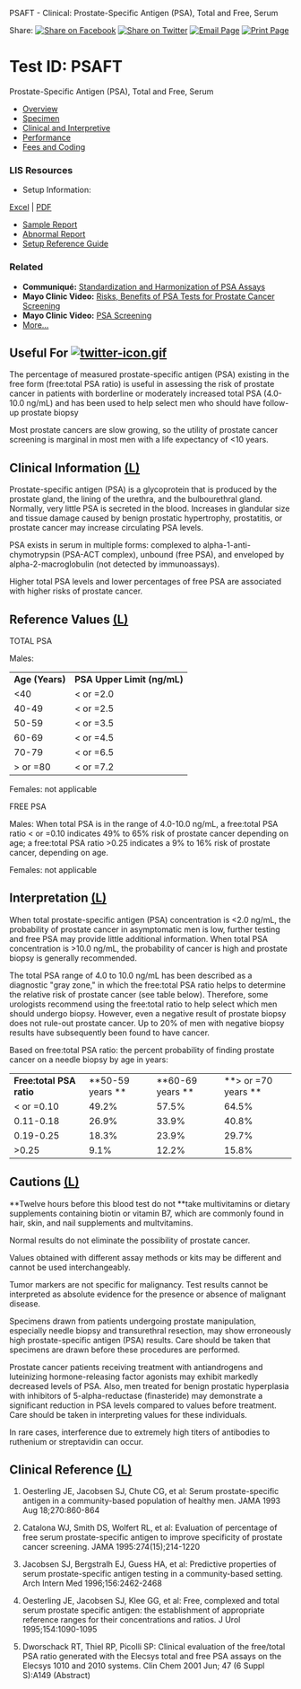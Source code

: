 PSAFT - Clinical: Prostate-Specific Antigen (PSA), Total and Free, Serum

 Share:  [![Share on Facebook](../_resources/70a88c25c046564c62bed6a049476a68.gif)](https://www.facebook.com/sharer/sharer.php?u=http://www.mayomedicallaboratories.com/test-catalog/Clinical+and+Interpretive/81944)  [![Share on Twitter](../_resources/91f5a4626b600a3c2ec315dc8b369985.gif)](https://twitter.com/intent/tweet?text=Mayo%20Medical%20Laboratories:%20http://www.mayomedicallaboratories.com/test-catalog/Clinical+and+Interpretive/81944)  [![Email Page](../_resources/fa8012de850bb81278be2c17d1802b54.gif)](http://www.mayomedicallaboratories.com/test-catalogmailto:[Type%20recipient%20address]?subject=Mayo%20Medical%20Laboratories&body=[Type%20your%20message%20here]%0D%0A%0D%0APage%20address:%20http://www.mayomedicallaboratories.com/test-catalog/Clinical+and+Interpretive/81944) [![Print Page](../_resources/ef686734f11409961f79aa191ee9f933.gif)](http://www.mayomedicallaboratories.com/test-catalog#)

# Test ID: PSAFT

Prostate-Specific Antigen (PSA), Total and Free, Serum

- [Overview](http://www.mayomedicallaboratories.com/test-catalog/Overview/81944)
- [Specimen](http://www.mayomedicallaboratories.com/test-catalog/Specimen/81944)
- [Clinical and Interpretive](http://www.mayomedicallaboratories.com/test-catalog/Clinical+and+Interpretive/81944)
- [Performance](http://www.mayomedicallaboratories.com/test-catalog/Performance/81944)
- [Fees and Coding](http://www.mayomedicallaboratories.com/test-catalog/Fees+and+Coding/81944)

### LIS Resources

- Setup Information:

[Excel](http://www.mayomedicallaboratories.com/test-catalog/setup.php?unit_code=81944&format=xls) | [PDF](http://www.mayomedicallaboratories.com/test-catalog/setup.php?unit_code=81944&format=pdf)

- [Sample Report](http://www.mayomedicallaboratories.com/test-updates/attachment.php?id=28540)
- [Abnormal Report](http://www.mayomedicallaboratories.com/test-updates/attachment.php?id=28541)
- [Setup Reference Guide](http://www.mayomedicallaboratories.com/test-catalog/setup-reference-guide.pdf)

### Related

- **Communiqué:**  [Standardization and Harmonization of PSA Assays](http://www.mayomedicallaboratories.com/mediax/articles/communique/2004/mc2831-1204.pdf)
- **Mayo Clinic Video:**  [Risks, Benefits of PSA Tests for Prostate Cancer Screening](http://www.youtube.com/watch?v=0Llp4ZtUEh8)
- **Mayo Clinic Video:**  [PSA Screening](http://www.youtube.com/watch?v=CPmeIRJ2foI)
- [More...](http://www.mayomedicallaboratories.com/content/?tags=81944)

## Useful For [![twitter-icon.gif](../_resources/356fd0fda736c40c449c6a2a9e97d0fa.gif)](#)

The percentage of measured prostate-specific antigen (PSA) existing in the free form (free:total PSA ratio) is useful in assessing the risk of prostate cancer in patients with borderline or moderately increased total PSA (4.0-10.0 ng/mL) and has been used to help select men who should have follow-up prostate biopsy

Most prostate cancers are slow growing, so the utility of prostate cancer screening is marginal in most men with a life expectancy of <10 years.

## Clinical Information [(L)](#)

Prostate-specific antigen (PSA) is a glycoprotein that is produced by the prostate gland, the lining of the urethra, and the bulbourethral gland. Normally, very little PSA is secreted in the blood. Increases in glandular size and tissue damage caused by benign prostatic hypertrophy, prostatitis, or prostate cancer may increase circulating PSA levels.

PSA exists in serum in multiple forms: complexed to alpha-1-anti-chymotrypsin (PSA-ACT complex), unbound (free PSA), and enveloped by alpha-2-macroglobulin (not detected by immunoassays).

Higher total PSA levels and lower percentages of free PSA are associated with higher risks of prostate cancer.

## Reference Values [(L)](#)

TOTAL PSA

Males:

|     |     |
| --- | --- |
| **Age (Years)** | **PSA Upper Limit (ng/mL)** |
| <40 | < or =2.0 |
| 40-49 | < or =2.5 |
| 50-59 | < or =3.5 |
| 60-69 | < or =4.5 |
| 70-79 | < or =6.5 |
| > or =80 | < or =7.2 |

Females: not applicable

FREE PSA

Males: When total PSA is in the range of 4.0-10.0 ng/mL, a free:total PSA ratio < or =0.10 indicates 49% to 65% risk of prostate cancer depending on age; a free:total PSA ratio >0.25 indicates a 9% to 16% risk of prostate cancer, depending on age.

Females: not applicable

## Interpretation [(L)](#)

When total prostate-specific antigen (PSA) concentration is <2.0 ng/mL, the probability of prostate cancer in asymptomatic men is low, further testing and free PSA may provide little additional information. When total PSA concentration is >10.0 ng/mL, the probability of cancer is high and prostate biopsy is generally recommended.

The total PSA range of 4.0 to 10.0 ng/mL has been described as a diagnostic "gray zone," in which the free:total PSA ratio helps to determine the relative risk of prostate cancer (see table below). Therefore, some urologists recommend using the free:total ratio to help select which men should undergo biopsy. However, even a negative result of prostate biopsy does not rule-out prostate cancer. Up to 20% of men with negative biopsy results have subsequently been found to have cancer.

Based on free:total PSA ratio: the percent probability of finding prostate cancer on a needle biopsy by age in years:

|     |     |     |     |
| --- | --- | --- | --- |
| **Free:total PSA ratio** | **50-59 years ** | **60-69 years ** | **> or =70 years ** |
| < or =0.10 | 49.2% | 57.5% | 64.5% |
| 0.11-0.18 | 26.9% | 33.9% | 40.8% |
| 0.19-0.25 | 18.3% | 23.9% | 29.7% |
| >0.25 | 9.1% | 12.2% | 15.8% |

## Cautions [(L)](#)

**Twelve hours before this blood test do not **take multivitamins or dietary supplements containing biotin or vitamin B7, which are commonly found in hair, skin, and nail supplements and multvitamins.

Normal results do not eliminate the possibility of prostate cancer.

Values obtained with different assay methods or kits may be different and cannot be used interchangeably.

Tumor markers are not specific for malignancy. Test results cannot be interpreted as absolute evidence for the presence or absence of malignant disease.

Specimens drawn from patients undergoing prostate manipulation, especially needle biopsy and transurethral resection, may show erroneously high prostate-specific antigen (PSA) results. Care should be taken that specimens are drawn before these procedures are performed.

Prostate cancer patients receiving treatment with antiandrogens and luteinizing hormone-releasing factor agonists may exhibit markedly decreased levels of PSA. Also, men treated for benign prostatic hyperplasia with inhibitors of 5-alpha-reductase (finasteride) may demonstrate a significant reduction in PSA levels compared to values before treatment. Care should be taken in interpreting values for these individuals.

In rare cases, interference due to extremely high titers of antibodies to ruthenium or streptavidin can occur.

## Clinical Reference [(L)](#)

1. Oesterling JE, Jacobsen SJ, Chute CG, et al: Serum prostate-specific antigen in a community-based population of healthy men. JAMA 1993 Aug 18;270:860-864

2. Catalona WJ, Smith DS, Wolfert RL, et al: Evaluation of percentage of free serum prostate-specific antigen to improve specificity of prostate cancer screening. JAMA 1995:274(15);214-1220

3. Jacobsen SJ, Bergstralh EJ, Guess HA, et al: Predictive properties of serum prostate-specific antigen testing in a community-based setting. Arch Intern Med 1996;156:2462-2468

4. Oesterling JE, Jacobsen SJ, Klee GG, et al: Free, complexed and total serum prostate specific antigen: the establishment of appropriate reference ranges for their concentrations and ratios. J Urol 1995;154:1090-1095

5. Dworschack RT, Thiel RP, Picolli SP: Clinical evaluation of the free/total PSA ratio generated with the Elecsys total and free PSA assays on the Elecsys 1010 and 2010 systems. Clin Chem 2001 Jun; 47 (6 Suppl S):A149 (Abstract)